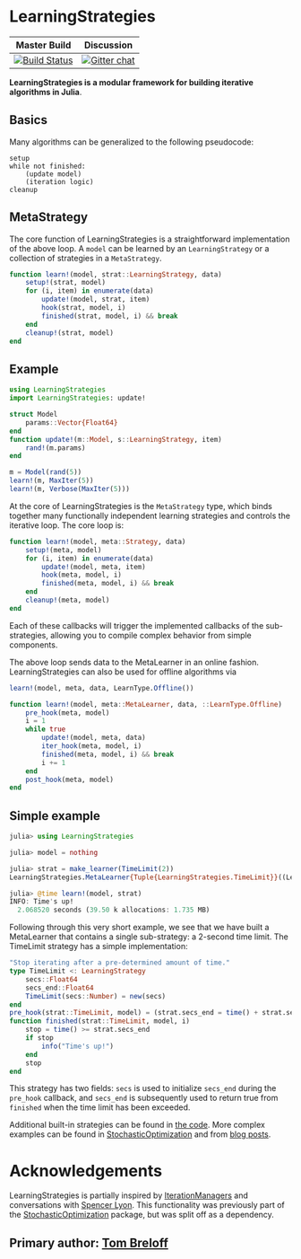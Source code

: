 # LearningStrategies
| Master Build | Discussion |
|--------------|------------|
| [![Build Status](https://travis-ci.org/JuliaML/LearningStrategies.jl.svg?branch=master)](https://travis-ci.org/JuliaML/LearningStrategies.jl) | [![Gitter chat](https://badges.gitter.im/JuliaML/chat.svg)](https://gitter.im/JuliaML/chat) |

**LearningStrategies is a modular framework for building iterative algorithms in Julia**.  

## Basics

Many algorithms can be generalized to the following pseudocode:

```
setup
while not finished:
    (update model)
    (iteration logic)
cleanup
```



## MetaStrategy
The core function of LearningStrategies is a straightforward implementation of the above loop.  A `model` can be learned by an `LearningStrategy` or a collection of strategies in a `MetaStrategy`.

```julia
function learn!(model, strat::LearningStrategy, data)
    setup!(strat, model)
    for (i, item) in enumerate(data)
        update!(model, strat, item)
        hook(strat, model, i)
        finished(strat, model, i) && break
    end
    cleanup!(strat, model)
end
```

## Example

```julia
using LearningStrategies
import LearningStrategies: update!

struct Model
    params::Vector{Float64}
end
function update!(m::Model, s::LearningStrategy, item)
    rand!(m.params)
end

m = Model(rand(5))
learn!(m, MaxIter(5))
learn!(m, Verbose(MaxIter(5)))
```

At the core of LearningStrategies is the `MetaStrategy` type, which binds together many functionally independent learning strategies and controls the iterative loop.  The core loop is:

```julia
function learn!(model, meta::Strategy, data)
    setup!(meta, model)
    for (i, item) in enumerate(data)
        update!(model, meta, item)
        hook(meta, model, i)
        finished(meta, model, i) && break
    end
    cleanup!(meta, model)
end
```

Each of these callbacks will trigger the implemented callbacks of the sub-strategies, allowing you to compile complex behavior from simple components.

The above loop sends data to the MetaLearner in an online fashion.  LearningStrategies can also be used for offline algorithms via
```julia
learn!(model, meta, data, LearnType.Offline())
```

```julia
function learn!(model, meta::MetaLearner, data, ::LearnType.Offline)
    pre_hook(meta, model)
    i = 1
    while true
        update!(model, meta, data)
        iter_hook(meta, model, i)
        finished(meta, model, i) && break
        i += 1
    end
    post_hook(meta, model)
end
```


## Simple example

```julia
julia> using LearningStrategies

julia> model = nothing

julia> strat = make_learner(TimeLimit(2))
LearningStrategies.MetaLearner{Tuple{LearningStrategies.TimeLimit}}((LearningStrategies.TimeLimit(2.0,0.0),))

julia> @time learn!(model, strat)
INFO: Time's up!
  2.068520 seconds (39.50 k allocations: 1.735 MB)
```

Following through this very short example, we see that we have built a MetaLearner that contains a single sub-strategy: a 2-second time limit.  The TimeLimit strategy has a simple implementation:

```julia
"Stop iterating after a pre-determined amount of time."
type TimeLimit <: LearningStrategy
    secs::Float64
    secs_end::Float64
    TimeLimit(secs::Number) = new(secs)
end
pre_hook(strat::TimeLimit, model) = (strat.secs_end = time() + strat.secs)
function finished(strat::TimeLimit, model, i)
    stop = time() >= strat.secs_end
    if stop
        info("Time's up!")
    end
    stop
end
```

This strategy has two fields: `secs` is used to initialize `secs_end` during the `pre_hook` callback, and `secs_end` is subsequently used to return true from `finished` when the time limit has been exceeded.

Additional built-in strategies can be found in [the code](https://github.com/JuliaML/LearningStrategies.jl/tree/master/src/strategies.jl).  More complex examples can be found in [StochasticOptimization](https://github.com/JuliaML/StochasticOptimization.jl) and from [blog posts](http://www.breloff.com/JuliaML-and-Plots/).


# Acknowledgements
LearningStrategies is partially inspired by [IterationManagers](https://github.com/sglyon/IterationManagers.jl) and conversations with [Spencer Lyon](https://github.com/sglyon).  This functionality was previously part of the [StochasticOptimization](https://github.com/JuliaML/StochasticOptimization.jl) package, but was split off as a dependency.

## Primary author: [Tom Breloff](https://github.com/tbreloff)
